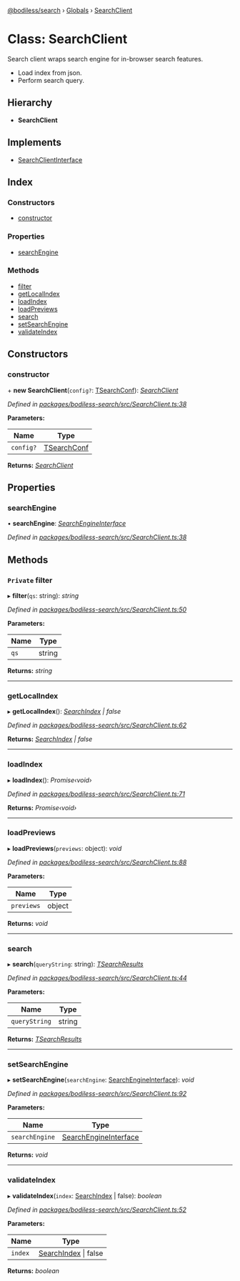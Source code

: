 [@bodiless/search](../README.md) › [Globals](../globals.md) › [SearchClient](searchclient.md)

# Class: SearchClient

Search client wraps search engine for in-browser search features.

- Load index from json.
- Perform search query.

## Hierarchy

* **SearchClient**

## Implements

* [SearchClientInterface](../interfaces/searchclientinterface.md)

## Index

### Constructors

* [constructor](searchclient.md#constructor)

### Properties

* [searchEngine](searchclient.md#searchengine)

### Methods

* [filter](searchclient.md#private-filter)
* [getLocalIndex](searchclient.md#getlocalindex)
* [loadIndex](searchclient.md#loadindex)
* [loadPreviews](searchclient.md#loadpreviews)
* [search](searchclient.md#search)
* [setSearchEngine](searchclient.md#setsearchengine)
* [validateIndex](searchclient.md#validateindex)

## Constructors

###  constructor

\+ **new SearchClient**(`config?`: [TSearchConf](../globals.md#tsearchconf)): *[SearchClient](searchclient.md)*

*Defined in [packages/bodiless-search/src/SearchClient.ts:38](https://github.com/johnsonandjohnson/Bodiless-JS/blob/ee66fb8/packages/bodiless-search/src/SearchClient.ts#L38)*

**Parameters:**

Name | Type |
------ | ------ |
`config?` | [TSearchConf](../globals.md#tsearchconf) |

**Returns:** *[SearchClient](searchclient.md)*

## Properties

###  searchEngine

• **searchEngine**: *[SearchEngineInterface](../interfaces/searchengineinterface.md)*

*Defined in [packages/bodiless-search/src/SearchClient.ts:38](https://github.com/johnsonandjohnson/Bodiless-JS/blob/ee66fb8/packages/bodiless-search/src/SearchClient.ts#L38)*

## Methods

### `Private` filter

▸ **filter**(`qs`: string): *string*

*Defined in [packages/bodiless-search/src/SearchClient.ts:50](https://github.com/johnsonandjohnson/Bodiless-JS/blob/ee66fb8/packages/bodiless-search/src/SearchClient.ts#L50)*

**Parameters:**

Name | Type |
------ | ------ |
`qs` | string |

**Returns:** *string*

___

###  getLocalIndex

▸ **getLocalIndex**(): *[SearchIndex](../globals.md#searchindex) | false*

*Defined in [packages/bodiless-search/src/SearchClient.ts:62](https://github.com/johnsonandjohnson/Bodiless-JS/blob/ee66fb8/packages/bodiless-search/src/SearchClient.ts#L62)*

**Returns:** *[SearchIndex](../globals.md#searchindex) | false*

___

###  loadIndex

▸ **loadIndex**(): *Promise‹void›*

*Defined in [packages/bodiless-search/src/SearchClient.ts:71](https://github.com/johnsonandjohnson/Bodiless-JS/blob/ee66fb8/packages/bodiless-search/src/SearchClient.ts#L71)*

**Returns:** *Promise‹void›*

___

###  loadPreviews

▸ **loadPreviews**(`previews`: object): *void*

*Defined in [packages/bodiless-search/src/SearchClient.ts:88](https://github.com/johnsonandjohnson/Bodiless-JS/blob/ee66fb8/packages/bodiless-search/src/SearchClient.ts#L88)*

**Parameters:**

Name | Type |
------ | ------ |
`previews` | object |

**Returns:** *void*

___

###  search

▸ **search**(`queryString`: string): *[TSearchResults](../globals.md#tsearchresults)*

*Defined in [packages/bodiless-search/src/SearchClient.ts:44](https://github.com/johnsonandjohnson/Bodiless-JS/blob/ee66fb8/packages/bodiless-search/src/SearchClient.ts#L44)*

**Parameters:**

Name | Type |
------ | ------ |
`queryString` | string |

**Returns:** *[TSearchResults](../globals.md#tsearchresults)*

___

###  setSearchEngine

▸ **setSearchEngine**(`searchEngine`: [SearchEngineInterface](../interfaces/searchengineinterface.md)): *void*

*Defined in [packages/bodiless-search/src/SearchClient.ts:92](https://github.com/johnsonandjohnson/Bodiless-JS/blob/ee66fb8/packages/bodiless-search/src/SearchClient.ts#L92)*

**Parameters:**

Name | Type |
------ | ------ |
`searchEngine` | [SearchEngineInterface](../interfaces/searchengineinterface.md) |

**Returns:** *void*

___

###  validateIndex

▸ **validateIndex**(`index`: [SearchIndex](../globals.md#searchindex) | false): *boolean*

*Defined in [packages/bodiless-search/src/SearchClient.ts:52](https://github.com/johnsonandjohnson/Bodiless-JS/blob/ee66fb8/packages/bodiless-search/src/SearchClient.ts#L52)*

**Parameters:**

Name | Type |
------ | ------ |
`index` | [SearchIndex](../globals.md#searchindex) &#124; false |

**Returns:** *boolean*
